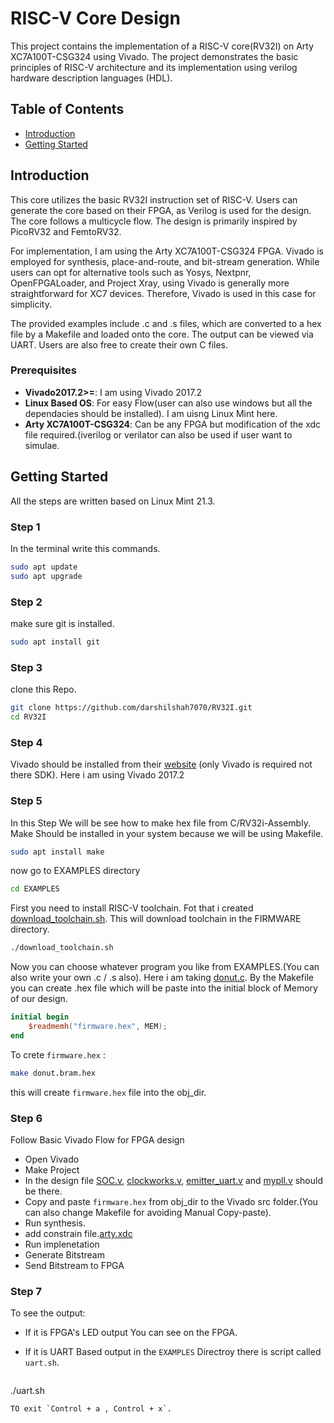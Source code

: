 # RISC-V Core Design

This project contains the implementation of a RISC-V core(RV32I) on Arty XC7A100T-CSG324 using Vivado. The project demonstrates the basic principles of RISC-V architecture and its implementation using verilog hardware description languages (HDL).

## Table of Contents

- [Introduction](#introduction)
- [Getting Started](#getting-started)

## Introduction


This core utilizes the basic RV32I instruction set of RISC-V. Users can generate the core based on their FPGA, as Verilog is used for the design. The core follows a multicycle flow. The design is primarily inspired by PicoRV32 and FemtoRV32.

For implementation, I am using the Arty XC7A100T-CSG324 FPGA. Vivado is employed for synthesis, place-and-route, and bit-stream generation. While users can opt for alternative tools such as Yosys, Nextpnr, OpenFPGALoader, and Project Xray, using Vivado is generally more straightforward for XC7 devices. Therefore, Vivado is used in this case for simplicity.

The provided examples include .c and .s files, which are converted to a hex file by a Makefile and loaded onto the core. The output can be viewed via UART. Users are also free to create their own C files.
### Prerequisites

- **Vivado2017.2>=**: I am using Vivado 2017.2
- **Linux Based OS**: For easy Flow(user can also use windows but all the dependacies should be installed). I am uisng Linux Mint here.
- **Arty XC7A100T-CSG324**: Can be any FPGA but modification of the xdc file required.(iverilog or verilator can also be used if user want to simulae. 


## Getting Started
All the steps are written based on Linux Mint 21.3.
### Step 1 ###
In the terminal write this commands.
```bash
sudo apt update
sudo apt upgrade
```
### Step 2 ###
make sure git is installed.
```bash
sudo apt install git
```

### Step 3 ###
clone this Repo.

```bash
git clone https://github.com/darshilshah7070/RV32I.git
cd RV32I
```
### Step 4 ###
Vivado should be installed from their [website](https://www.xilinx.com/support/download.html) (only Vivado is required not there SDK). Here i am using Vivado 2017.2

### Step 5 ### 
In this Step We will be see how to make hex file from C/RV32i-Assembly.
Make Should be installed in your system because we will be using Makefile.

``` bash
sudo apt install make
```

now go to EXAMPLES directory 
``` bash
cd EXAMPLES
```

First you need to install RISC-V toolchain. Fot that i created [download_toolchain.sh](https://github.com/darshilshah7070/RV32I/blob/main/EXAMPLES/download_toolchain.sh). This will download toolchain in the FIRMWARE directory.
```bash
./download_toolchain.sh
```

Now you can choose whatever program you like from EXAMPLES.(You can also write your own .c / .s also). Here i am taking [donut.c](https://github.com/darshilshah7070/RV32I/blob/main/EXAMPLES/donut.c).
By the Makefile you can create .hex file which will be paste into the initial block of Memory of our design.
```verilog
initial begin
    $readmemh("firmware.hex", MEM);
end
```
To crete `firmware.hex` :

``` bash
make donut.bram.hex
```
this will create `firmware.hex` file into the obj_dir.

### Step 6 ###
Follow Basic Vivado Flow for FPGA design
- Open Vivado
- Make Project
- In the design file [SOC.v](https://github.com/darshilshah7070/RV32I/blob/main/SOC.v), [clockworks.v](https://github.com/darshilshah7070/RV32I/blob/main/clockworks.v), [emitter_uart.v](https://github.com/darshilshah7070/RV32I/blob/main/emitter_uart.v) and [mypll.v](https://github.com/darshilshah7070/RV32I/blob/main/mypll.v) should be there.
- Copy and paste `firmware.hex` from obj_dir to the Vivado src folder.(You can also change Makefile for avoiding Manual Copy-paste).
- Run synthesis.
- add constrain file.[arty.xdc](https://github.com/darshilshah7070/RV32I/blob/main/arty.xdc)
- Run implenetation
- Generate Bitstream
- Send Bitstream to FPGA

### Step 7 ###
To see the output:
- If it is FPGA's LED output You can see on the FPGA.
- If it is UART Based output
  in the `EXAMPLES` Directroy there is script called `uart.sh`.

  ``` bash
./uart.sh
```
TO exit `Control + a , Control + x`.

